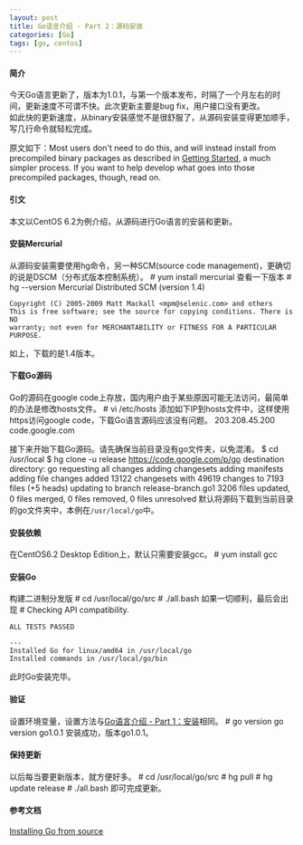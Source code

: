 ```yaml
---
layout: post
title: Go语言介绍 - Part 2：源码安装
categories: [Go]
tags: [go, centos]
---
```


#### 简介
今天Go语言更新了，版本为1.0.1，与第一个版本发布，时隔了一个月左右的时间，更新速度不可谓不快。此次更新主要是bug fix，用户接口没有更改。  
如此快的更新速度，从binary安装感觉不是很舒服了，从源码安装变得更加顺手，写几行命令就轻松完成。

原文如下：Most users don't need to do this, and will instead install from precompiled binary packages as described in [Getting Started][2], a much simpler process. If you want to help develop what goes into those precompiled packages, though, read on.
#### 引文
本文以CentOS 6.2为例介绍，从源码进行Go语言的安装和更新。

#### 安装Mercurial
从源码安装需要使用hg命令，另一种SCM(source code management)，更确切的说是DSCM（分布式版本控制系统）。
    # yum install mercurial
查看一下版本
    # hg --version
    Mercurial Distributed SCM (version 1.4)
    
    Copyright (C) 2005-2009 Matt Mackall <mpm@selenic.com> and others
    This is free software; see the source for copying conditions. There is NO
    warranty; not even for MERCHANTABILITY or FITNESS FOR A PARTICULAR PURPOSE.
如上，下载的是1.4版本。    
#### 下载Go源码
Go的源码在google code上存放，国内用户由于某些原因可能无法访问，最简单的办法是修改hosts文件。
    # vi /etc/hosts
添加如下IP到hosts文件中，这样使用https访问google code，下载Go语言源码应该没有问题。
    203.208.45.200 code.google.com

接下来开始下载Go源码。请先确保当前目录没有go文件夹，以免混淆。
    $ cd /usr/local
    $ hg clone -u release https://code.google.com/p/go
    destination directory: go
    requesting all changes
    adding changesets
    adding manifests
    adding file changes
    added 13122 changesets with 49619 changes to 7193 files (+5 heads)
    updating to branch release-branch.go1
    3206 files updated, 0 files merged, 0 files removed, 0 files unresolved
默认将源码下载到当前目录的go文件夹中，本例在`/usr/local/go`中。
#### 安装依赖
在CentOS6.2 Desktop Edition上，默认只需要安装gcc。
    # yum install gcc
#### 安装Go
构建二进制分发版
    # cd /usr/local/go/src
    # ./all.bash
如果一切顺利，最后会出现
    # Checking API compatibility.
    
    ALL TESTS PASSED
    
    ---
    Installed Go for linux/amd64 in /usr/local/go
    Installed commands in /usr/local/go/bin
此时Go安装完毕。
#### 验证
设置环境变量，设置方法与[Go语言介绍 - Part 1：安装][0]相同。
    # go version
    go version go1.0.1
安装成功，版本go1.0.1。
#### 保持更新
以后每当要更新版本，就方便好多。
    # cd /usr/local/go/src
    # hg pull
    # hg update release
    # ./all.bash
即可完成更新。
#### 参考文档
[Installing Go from source][1]

[0]: http://qizhanming.com/2012/04/21/go-intro-1-install-on-centos
[1]: http://golang.org/doc/install/source
[2]: http://golang.org/doc/install
